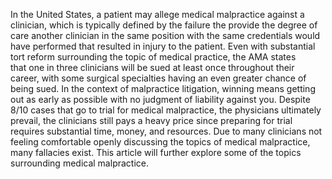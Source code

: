 In the United States, a patient may allege medical malpractice against a clinician, which is typically defined by the failure the provide the degree of care another clinician in the same position with the same credentials would have performed that resulted in injury to the patient. Even with substantial tort reform surrounding the topic of medical practice, the AMA states that one in three clinicians will be sued at least once throughout their career, with some surgical specialties having an even greater chance of being sued. In the context of malpractice litigation, winning means getting out as early as possible with no judgment of liability against you. Despite 8/10 cases that go to trial for medical malpractice, the physicians ultimately prevail, the clinicians still pays a heavy price since preparing for trial requires substantial time, money, and resources. Due to many clinicians not feeling comfortable openly discussing the topics of medical malpractice, many fallacies exist. This article will further explore some of the topics surrounding medical malpractice.